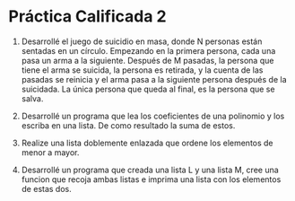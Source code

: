 # Práctica Calificada 2

1. Desarrollé el juego de suicidio en masa, donde N personas están sentadas en un círculo. Empezando en la primera persona, cada una pasa un arma a la siguiente. Después de M pasadas, la persona que tiene el arma se suicida, la persona es retirada, y la cuenta de las pasadas se reinicia y el arma pasa a la siguiente persona después de la suicidada. La única persona que queda al final, es la persona que se salva.

2. Desarrollé un programa que lea los coeficientes de una polinomio y los escriba en una lista. De como resultado la suma de estos. 

3. Realize una lista doblemente enlazada que ordene los elementos de menor a mayor.

4. Desarrollé un programa que creada una lista L y una lista M, cree una funcion que recoja ambas listas e imprima una lista con los elementos de estas dos.
